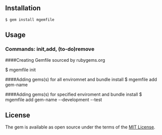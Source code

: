 ## Installation
    $ gem install mgemfile

## Usage


### Commands: init,add, (to-do)remove


####Creating Gemfile sourced by rubygems.org

$ mgemfile init

####Adding gems(s) for all enviromnet and bundle install
   $ mgemfile add gem-name 

####Adding gems(s) for specified enviroment and bundle install
   $ mgemfile add gem-name --development --test

## License
The gem is available as open source under the terms of the [MIT License](http://opensource.org/licenses/MIT).

